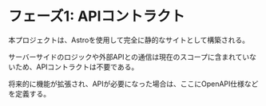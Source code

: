 # フェーズ1: APIコントラクト

本プロジェクトは、Astroを使用して完全に静的なサイトとして構築される。

サーバーサイドのロジックや外部APIとの通信は現在のスコープに含まれていないため、APIコントラクトは不要である。

将来的に機能が拡張され、APIが必要になった場合は、ここにOpenAPI仕様などを定義する。
